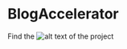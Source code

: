 # BlogAccelerator

Find the ![alt text](https://user-images.githubusercontent.com/38488546/68547848-9c806400-040c-11ea-8943-063989855578.jpg) of the project
